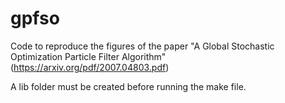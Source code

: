 # gpfso

Code to reproduce the figures of the paper "A Global Stochastic Optimization Particle Filter Algorithm" (https://arxiv.org/pdf/2007.04803.pdf)

A lib folder must be created before running the make file.

